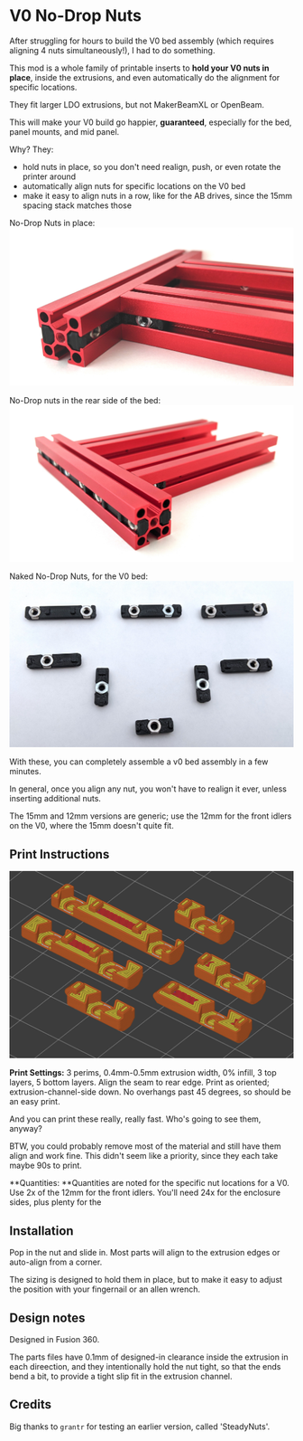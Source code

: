 # V0 No-Drop Nuts

After struggling for hours to build the V0 bed assembly (which requires aligning 4 nuts simultaneously!), I had to do something.

This mod is a whole family of printable inserts to **hold your V0 nuts in place**, inside the extrusions, and even automatically do the alignment for specific locations.

They fit larger LDO extrusions, but not MakerBeamXL or OpenBeam.

This will make your V0 build go happier, **guaranteed**, especially for the bed, panel mounts, and mid panel.

Why?  They:
- hold nuts in place, so you don't need realign, push, or even rotate the printer around
- automatically align nuts for specific locations on the V0 bed
- make it easy to align nuts in a row, like for the AB drives, since the 15mm spacing stack matches those

No-Drop Nuts in place:
![V0 bed assembly inside corner](images/z_inside_corner.jpg)

No-Drop nuts in the rear side of the bed:
![V0 bed assembly rear side](images/z_rear.jpg)

Naked No-Drop Nuts, for the V0 bed:
![For V0 bed, different kinds/sizes](images/z_drive_all.jpg)

With these, you can completely assemble a v0 bed assembly in a few minutes.  

In general, once you align any nut, you won't have to realign it ever, unless inserting additional nuts.

The 15mm and 12mm versions are generic; use the 12mm for the front idlers on the V0, where the 15mm doesn't quite fit.

## Print Instructions

![all 6 in SuperSlicer](images/sliced.png)

**Print Settings:** 3 perims, 0.4mm-0.5mm extrusion width, 0% infill, 3 top layers, 5 bottom layers.  Align the seam to rear edge.  Print as oriented; extrusion-channel-side down.  No overhangs past 45 degrees, so should be an easy print.

And you can print these really, really fast.  Who's going to see them, anyway?

BTW, you could probably remove most of the material and still have them align and work fine.  This didn't seem like a priority, since they each take maybe 90s to print.

**Quantities: **Quantities are noted for the specific nut locations for a V0.  Use 2x of the 12mm for the front idlers.  You'll need 24x for the enclosure sides, plus plenty for the

## Installation

Pop in the nut and slide in.  Most parts will align to the extrusion edges or auto-align from a corner.

The sizing is designed to hold them in place, but to make it easy to adjust the position with your fingernail or an allen wrench.

## Design notes

Designed in Fusion 360.

The parts files have 0.1mm of designed-in clearance inside the extrusion in each direection, and they intentionally hold the nut tight, so that the ends bend a bit, to provide a tight slip fit in the extrusion channel.

## Credits

Big thanks to `grantr` for testing an earlier version, called 'SteadyNuts'.


